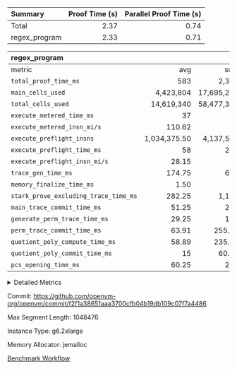 | Summary | Proof Time (s) | Parallel Proof Time (s) |
|:---|---:|---:|
| Total |  2.37 |  0.74 |
| regex_program |  2.33 |  0.71 |


| regex_program |||||
|:---|---:|---:|---:|---:|
|metric|avg|sum|max|min|
| `total_proof_time_ms ` |  583 |  2,332 |  705 |  539 |
| `main_cells_used     ` |  4,423,804 |  17,695,216 |  10,899,170 |  2,177,334 |
| `total_cells_used    ` |  14,619,340 |  58,477,360 |  23,446,148 |  11,579,064 |
| `execute_metered_time_ms` |  37 | -          | -          | -          |
| `execute_metered_insn_mi/s` |  110.62 | -          |  110.62 |  110.62 |
| `execute_preflight_insns` |  1,034,375.50 |  4,137,502 |  1,104,000 |  826,502 |
| `execute_preflight_time_ms` |  58 |  232 |  70 |  48 |
| `execute_preflight_insn_mi/s` |  28.15 | -          |  29.29 |  25.90 |
| `trace_gen_time_ms   ` |  174.75 |  699 |  207 |  151 |
| `memory_finalize_time_ms` |  1.50 |  6 |  6 |  0 |
| `stark_prove_excluding_trace_time_ms` |  282.25 |  1,129 |  300 |  269 |
| `main_trace_commit_time_ms` |  51.25 |  205 |  56 |  49 |
| `generate_perm_trace_time_ms` |  29.25 |  117 |  38 |  19 |
| `perm_trace_commit_time_ms` |  63.91 |  255.64 |  69.73 |  55.50 |
| `quotient_poly_compute_time_ms` |  58.89 |  235.56 |  69.36 |  53.05 |
| `quotient_poly_commit_time_ms` |  15 |  60.01 |  17.79 |  13.06 |
| `pcs_opening_time_ms ` |  60.25 |  241 |  62 |  56 |



<details>
<summary>Detailed Metrics</summary>

|  | keygen_time_ms | app_prove_time_ms |
| --- | --- |
|  | 609 | 2,554 | 

| group | prove_segment_time_ms | memory_to_vec_partition_time_ms | fri.log_blowup | execute_metered_time_ms | execute_metered_insns | execute_metered_insn_mi/s | compute_user_public_values_proof_time_ms |
| --- | --- | --- | --- | --- | --- | --- | --- |
| regex_program | 541 | 41 | 1 | 37 | 4,137,502 | 110.62 | 169 | 

| group | air_name | quotient_deg | interactions | constraints |
| --- | --- | --- | --- | --- |
| regex_program | AccessAdapterAir<16> | 2 | 5 | 12 | 
| regex_program | AccessAdapterAir<2> | 2 | 5 | 12 | 
| regex_program | AccessAdapterAir<32> | 2 | 5 | 12 | 
| regex_program | AccessAdapterAir<4> | 2 | 5 | 12 | 
| regex_program | AccessAdapterAir<8> | 2 | 5 | 12 | 
| regex_program | BitwiseOperationLookupAir<8> | 2 | 2 | 4 | 
| regex_program | KeccakVmAir | 2 | 321 | 4,513 | 
| regex_program | MemoryMerkleAir<8> | 2 | 4 | 39 | 
| regex_program | PersistentBoundaryAir<8> | 2 | 3 | 7 | 
| regex_program | PhantomAir | 2 | 3 | 5 | 
| regex_program | Poseidon2PeripheryAir<BabyBearParameters>, 1> | 2 | 1 | 286 | 
| regex_program | ProgramAir | 1 | 1 | 4 | 
| regex_program | RangeTupleCheckerAir<2> | 1 | 1 | 4 | 
| regex_program | Rv32HintStoreAir | 2 | 18 | 28 | 
| regex_program | VariableRangeCheckerAir | 1 | 1 | 4 | 
| regex_program | VmAirWrapper<Rv32BaseAluAdapterAir, BaseAluCoreAir<4, 8> | 2 | 20 | 37 | 
| regex_program | VmAirWrapper<Rv32BaseAluAdapterAir, LessThanCoreAir<4, 8> | 2 | 18 | 40 | 
| regex_program | VmAirWrapper<Rv32BaseAluAdapterAir, ShiftCoreAir<4, 8> | 2 | 24 | 91 | 
| regex_program | VmAirWrapper<Rv32BranchAdapterAir, BranchEqualCoreAir<4> | 2 | 11 | 20 | 
| regex_program | VmAirWrapper<Rv32BranchAdapterAir, BranchLessThanCoreAir<4, 8> | 2 | 13 | 35 | 
| regex_program | VmAirWrapper<Rv32CondRdWriteAdapterAir, Rv32JalLuiCoreAir> | 2 | 10 | 18 | 
| regex_program | VmAirWrapper<Rv32JalrAdapterAir, Rv32JalrCoreAir> | 2 | 16 | 20 | 
| regex_program | VmAirWrapper<Rv32LoadStoreAdapterAir, LoadSignExtendCoreAir<4, 8> | 2 | 18 | 33 | 
| regex_program | VmAirWrapper<Rv32LoadStoreAdapterAir, LoadStoreCoreAir<4> | 2 | 17 | 40 | 
| regex_program | VmAirWrapper<Rv32MultAdapterAir, DivRemCoreAir<4, 8> | 2 | 25 | 84 | 
| regex_program | VmAirWrapper<Rv32MultAdapterAir, MulHCoreAir<4, 8> | 2 | 24 | 31 | 
| regex_program | VmAirWrapper<Rv32MultAdapterAir, MultiplicationCoreAir<4, 8> | 2 | 19 | 19 | 
| regex_program | VmAirWrapper<Rv32RdWriteAdapterAir, Rv32AuipcCoreAir> | 2 | 12 | 14 | 
| regex_program | VmConnectorAir | 2 | 5 | 11 | 

| group | air_name | segment | rows | prep_cols | perm_cols | main_cols | cells |
| --- | --- | --- | --- | --- | --- | --- | --- |
| regex_program | AccessAdapterAir<8> | 0 | 131,072 |  | 16 | 17 | 4,325,376 | 
| regex_program | AccessAdapterAir<8> | 1 | 1,024 |  | 16 | 17 | 33,792 | 
| regex_program | AccessAdapterAir<8> | 2 | 1,024 |  | 16 | 17 | 33,792 | 
| regex_program | AccessAdapterAir<8> | 3 | 1,024 |  | 16 | 17 | 33,792 | 
| regex_program | BitwiseOperationLookupAir<8> | 0 | 65,536 | 3 | 8 | 2 | 655,360 | 
| regex_program | BitwiseOperationLookupAir<8> | 1 | 65,536 | 3 | 8 | 2 | 655,360 | 
| regex_program | BitwiseOperationLookupAir<8> | 2 | 65,536 | 3 | 8 | 2 | 655,360 | 
| regex_program | BitwiseOperationLookupAir<8> | 3 | 65,536 | 3 | 8 | 2 | 655,360 | 
| regex_program | KeccakVmAir | 3 | 32 |  | 1,056 | 3,163 | 135,008 | 
| regex_program | MemoryMerkleAir<8> | 0 | 131,072 |  | 16 | 32 | 6,291,456 | 
| regex_program | MemoryMerkleAir<8> | 1 | 1,024 |  | 16 | 32 | 49,152 | 
| regex_program | MemoryMerkleAir<8> | 2 | 1,024 |  | 16 | 32 | 49,152 | 
| regex_program | MemoryMerkleAir<8> | 3 | 2,048 |  | 16 | 32 | 98,304 | 
| regex_program | PersistentBoundaryAir<8> | 0 | 131,072 |  | 12 | 20 | 4,194,304 | 
| regex_program | PersistentBoundaryAir<8> | 1 | 1,024 |  | 12 | 20 | 32,768 | 
| regex_program | PersistentBoundaryAir<8> | 2 | 1,024 |  | 12 | 20 | 32,768 | 
| regex_program | PersistentBoundaryAir<8> | 3 | 1,024 |  | 12 | 20 | 32,768 | 
| regex_program | PhantomAir | 0 | 1 |  | 12 | 6 | 18 | 
| regex_program | Poseidon2PeripheryAir<BabyBearParameters>, 1> | 0 | 16,384 |  | 8 | 300 | 5,046,272 | 
| regex_program | Poseidon2PeripheryAir<BabyBearParameters>, 1> | 1 | 1,024 |  | 8 | 300 | 315,392 | 
| regex_program | Poseidon2PeripheryAir<BabyBearParameters>, 1> | 2 | 1,024 |  | 8 | 300 | 315,392 | 
| regex_program | Poseidon2PeripheryAir<BabyBearParameters>, 1> | 3 | 2,048 |  | 8 | 300 | 630,784 | 
| regex_program | ProgramAir | 0 | 131,072 |  | 8 | 10 | 2,359,296 | 
| regex_program | ProgramAir | 1 | 131,072 |  | 8 | 10 | 2,359,296 | 
| regex_program | ProgramAir | 2 | 131,072 |  | 8 | 10 | 2,359,296 | 
| regex_program | ProgramAir | 3 | 131,072 |  | 8 | 10 | 2,359,296 | 
| regex_program | RangeTupleCheckerAir<2> | 0 | 524,288 | 2 | 8 | 1 | 4,718,592 | 
| regex_program | RangeTupleCheckerAir<2> | 1 | 524,288 | 2 | 8 | 1 | 4,718,592 | 
| regex_program | RangeTupleCheckerAir<2> | 2 | 524,288 | 2 | 8 | 1 | 4,718,592 | 
| regex_program | RangeTupleCheckerAir<2> | 3 | 524,288 | 2 | 8 | 1 | 4,718,592 | 
| regex_program | Rv32HintStoreAir | 0 | 16,384 |  | 44 | 32 | 1,245,184 | 
| regex_program | VariableRangeCheckerAir | 0 | 262,144 | 2 | 8 | 1 | 2,359,296 | 
| regex_program | VariableRangeCheckerAir | 1 | 262,144 | 2 | 8 | 1 | 2,359,296 | 
| regex_program | VariableRangeCheckerAir | 2 | 262,144 | 2 | 8 | 1 | 2,359,296 | 
| regex_program | VariableRangeCheckerAir | 3 | 262,144 | 2 | 8 | 1 | 2,359,296 | 
| regex_program | VmAirWrapper<Rv32BaseAluAdapterAir, BaseAluCoreAir<4, 8> | 0 | 524,288 |  | 52 | 36 | 46,137,344 | 
| regex_program | VmAirWrapper<Rv32BaseAluAdapterAir, BaseAluCoreAir<4, 8> | 1 | 524,288 |  | 52 | 36 | 46,137,344 | 
| regex_program | VmAirWrapper<Rv32BaseAluAdapterAir, BaseAluCoreAir<4, 8> | 2 | 524,288 |  | 52 | 36 | 46,137,344 | 
| regex_program | VmAirWrapper<Rv32BaseAluAdapterAir, BaseAluCoreAir<4, 8> | 3 | 262,144 |  | 52 | 36 | 23,068,672 | 
| regex_program | VmAirWrapper<Rv32BaseAluAdapterAir, LessThanCoreAir<4, 8> | 0 | 8,192 |  | 40 | 37 | 630,784 | 
| regex_program | VmAirWrapper<Rv32BaseAluAdapterAir, LessThanCoreAir<4, 8> | 1 | 8,192 |  | 40 | 37 | 630,784 | 
| regex_program | VmAirWrapper<Rv32BaseAluAdapterAir, LessThanCoreAir<4, 8> | 2 | 8,192 |  | 40 | 37 | 630,784 | 
| regex_program | VmAirWrapper<Rv32BaseAluAdapterAir, LessThanCoreAir<4, 8> | 3 | 8,192 |  | 40 | 37 | 630,784 | 
| regex_program | VmAirWrapper<Rv32BaseAluAdapterAir, ShiftCoreAir<4, 8> | 0 | 65,536 |  | 52 | 53 | 6,881,280 | 
| regex_program | VmAirWrapper<Rv32BaseAluAdapterAir, ShiftCoreAir<4, 8> | 1 | 65,536 |  | 52 | 53 | 6,881,280 | 
| regex_program | VmAirWrapper<Rv32BaseAluAdapterAir, ShiftCoreAir<4, 8> | 2 | 65,536 |  | 52 | 53 | 6,881,280 | 
| regex_program | VmAirWrapper<Rv32BaseAluAdapterAir, ShiftCoreAir<4, 8> | 3 | 65,536 |  | 52 | 53 | 6,881,280 | 
| regex_program | VmAirWrapper<Rv32BranchAdapterAir, BranchEqualCoreAir<4> | 0 | 131,072 |  | 28 | 26 | 7,077,888 | 
| regex_program | VmAirWrapper<Rv32BranchAdapterAir, BranchEqualCoreAir<4> | 1 | 65,536 |  | 28 | 26 | 3,538,944 | 
| regex_program | VmAirWrapper<Rv32BranchAdapterAir, BranchEqualCoreAir<4> | 2 | 65,536 |  | 28 | 26 | 3,538,944 | 
| regex_program | VmAirWrapper<Rv32BranchAdapterAir, BranchEqualCoreAir<4> | 3 | 65,536 |  | 28 | 26 | 3,538,944 | 
| regex_program | VmAirWrapper<Rv32BranchAdapterAir, BranchLessThanCoreAir<4, 8> | 0 | 65,536 |  | 32 | 32 | 4,194,304 | 
| regex_program | VmAirWrapper<Rv32BranchAdapterAir, BranchLessThanCoreAir<4, 8> | 1 | 65,536 |  | 32 | 32 | 4,194,304 | 
| regex_program | VmAirWrapper<Rv32BranchAdapterAir, BranchLessThanCoreAir<4, 8> | 2 | 65,536 |  | 32 | 32 | 4,194,304 | 
| regex_program | VmAirWrapper<Rv32BranchAdapterAir, BranchLessThanCoreAir<4, 8> | 3 | 65,536 |  | 32 | 32 | 4,194,304 | 
| regex_program | VmAirWrapper<Rv32CondRdWriteAdapterAir, Rv32JalLuiCoreAir> | 0 | 32,768 |  | 28 | 18 | 1,507,328 | 
| regex_program | VmAirWrapper<Rv32CondRdWriteAdapterAir, Rv32JalLuiCoreAir> | 1 | 32,768 |  | 28 | 18 | 1,507,328 | 
| regex_program | VmAirWrapper<Rv32CondRdWriteAdapterAir, Rv32JalLuiCoreAir> | 2 | 32,768 |  | 28 | 18 | 1,507,328 | 
| regex_program | VmAirWrapper<Rv32CondRdWriteAdapterAir, Rv32JalLuiCoreAir> | 3 | 32,768 |  | 28 | 18 | 1,507,328 | 
| regex_program | VmAirWrapper<Rv32JalrAdapterAir, Rv32JalrCoreAir> | 0 | 32,768 |  | 36 | 28 | 2,097,152 | 
| regex_program | VmAirWrapper<Rv32JalrAdapterAir, Rv32JalrCoreAir> | 1 | 65,536 |  | 36 | 28 | 4,194,304 | 
| regex_program | VmAirWrapper<Rv32JalrAdapterAir, Rv32JalrCoreAir> | 2 | 65,536 |  | 36 | 28 | 4,194,304 | 
| regex_program | VmAirWrapper<Rv32JalrAdapterAir, Rv32JalrCoreAir> | 3 | 32,768 |  | 36 | 28 | 2,097,152 | 
| regex_program | VmAirWrapper<Rv32LoadStoreAdapterAir, LoadSignExtendCoreAir<4, 8> | 0 | 1,024 |  | 52 | 36 | 90,112 | 
| regex_program | VmAirWrapper<Rv32LoadStoreAdapterAir, LoadSignExtendCoreAir<4, 8> | 3 | 32 |  | 52 | 36 | 2,816 | 
| regex_program | VmAirWrapper<Rv32LoadStoreAdapterAir, LoadStoreCoreAir<4> | 0 | 524,288 |  | 52 | 41 | 48,758,784 | 
| regex_program | VmAirWrapper<Rv32LoadStoreAdapterAir, LoadStoreCoreAir<4> | 1 | 524,288 |  | 52 | 41 | 48,758,784 | 
| regex_program | VmAirWrapper<Rv32LoadStoreAdapterAir, LoadStoreCoreAir<4> | 2 | 524,288 |  | 52 | 41 | 48,758,784 | 
| regex_program | VmAirWrapper<Rv32LoadStoreAdapterAir, LoadStoreCoreAir<4> | 3 | 524,288 |  | 52 | 41 | 48,758,784 | 
| regex_program | VmAirWrapper<Rv32MultAdapterAir, DivRemCoreAir<4, 8> | 0 | 256 |  | 72 | 59 | 33,536 | 
| regex_program | VmAirWrapper<Rv32MultAdapterAir, MulHCoreAir<4, 8> | 0 | 256 |  | 72 | 39 | 28,416 | 
| regex_program | VmAirWrapper<Rv32MultAdapterAir, MultiplicationCoreAir<4, 8> | 0 | 16,384 |  | 52 | 31 | 1,359,872 | 
| regex_program | VmAirWrapper<Rv32MultAdapterAir, MultiplicationCoreAir<4, 8> | 1 | 16,384 |  | 52 | 31 | 1,359,872 | 
| regex_program | VmAirWrapper<Rv32MultAdapterAir, MultiplicationCoreAir<4, 8> | 2 | 16,384 |  | 52 | 31 | 1,359,872 | 
| regex_program | VmAirWrapper<Rv32MultAdapterAir, MultiplicationCoreAir<4, 8> | 3 | 16,384 |  | 52 | 31 | 1,359,872 | 
| regex_program | VmAirWrapper<Rv32RdWriteAdapterAir, Rv32AuipcCoreAir> | 0 | 16,384 |  | 28 | 20 | 786,432 | 
| regex_program | VmAirWrapper<Rv32RdWriteAdapterAir, Rv32AuipcCoreAir> | 1 | 16,384 |  | 28 | 20 | 786,432 | 
| regex_program | VmAirWrapper<Rv32RdWriteAdapterAir, Rv32AuipcCoreAir> | 2 | 16,384 |  | 28 | 20 | 786,432 | 
| regex_program | VmAirWrapper<Rv32RdWriteAdapterAir, Rv32AuipcCoreAir> | 3 | 8,192 |  | 28 | 20 | 393,216 | 
| regex_program | VmConnectorAir | 0 | 2 | 1 | 16 | 5 | 42 | 
| regex_program | VmConnectorAir | 1 | 2 | 1 | 16 | 5 | 42 | 
| regex_program | VmConnectorAir | 2 | 2 | 1 | 16 | 5 | 42 | 
| regex_program | VmConnectorAir | 3 | 2 | 1 | 16 | 5 | 42 | 

| group | segment | trace_gen_time_ms | total_proof_time_ms | total_cells_used | total_cells | system_trace_gen_time_ms | stark_prove_excluding_trace_time_ms | single_trace_gen_time_ms | quotient_poly_compute_time_ms | quotient_poly_commit_time_ms | query phase_time_ms | perm_trace_commit_time_ms | pcs_opening_time_ms | partially_prove_time_ms | open_time_ms | memory_finalize_time_ms | main_trace_commit_time_ms | main_cells_used | generate_perm_trace_time_ms | execute_preflight_time_ms | execute_preflight_insns | execute_preflight_insn_mi/s | evaluate matrix_time_ms | eval_and_commit_quotient_time_ms | build fri inputs_time_ms | OpeningProverGpu::open_time_ms |
| --- | --- | --- | --- | --- | --- | --- | --- | --- | --- | --- | --- | --- | --- | --- | --- | --- | --- | --- | --- | --- | --- | --- | --- | --- | --- | --- |
| regex_program | 0 | 207 | 705 | 23,446,148 | 150,778,428 | 207 | 300 | 0 | 59.73 | 17.79 | 5 | 69.73 | 61 | 103 | 61 | 6 | 56 | 10,899,170 | 32 | 52 | 1,103,000 | 25.90 | 21 | 78 | 1 | 61 | 
| regex_program | 1 | 151 | 547 | 11,598,276 | 128,513,066 | 151 | 284 | 1 | 53.05 | 14.60 | 4 | 64.70 | 62 | 103 | 62 | 0 | 49 | 2,196,106 | 38 | 70 | 1,104,000 | 28.47 | 16 | 68 | 0 | 62 | 
| regex_program | 2 | 159 | 539 | 11,579,064 | 128,513,066 | 159 | 276 | 1 | 53.43 | 14.57 | 5 | 65.71 | 62 | 94 | 61 | 0 | 50 | 2,177,334 | 28 | 62 | 1,104,000 | 28.94 | 16 | 68 | 0 | 61 | 
| regex_program | 3 | 182 | 541 | 11,853,872 | 103,456,394 | 182 | 269 | 0 | 69.36 | 13.06 | 5 | 55.50 | 56 | 77 | 56 | 0 | 50 | 2,422,606 | 19 | 48 | 826,502 | 29.29 | 18 | 83 | 1 | 56 | 

| group | segment | trace_height_constraint | weighted_sum | threshold |
| --- | --- | --- | --- | --- |
| regex_program | 0 | 0 | 2,870,278 | 2,013,265,921 | 
| regex_program | 0 | 1 | 8,479,744 | 2,013,265,921 | 
| regex_program | 0 | 2 | 1,435,139 | 2,013,265,921 | 
| regex_program | 0 | 3 | 9,728,004 | 2,013,265,921 | 
| regex_program | 0 | 4 | 524,288 | 2,013,265,921 | 
| regex_program | 0 | 5 | 262,144 | 2,013,265,921 | 
| regex_program | 0 | 6 | 3,302,144 | 2,013,265,921 | 
| regex_program | 0 | 7 | 69,632 | 2,013,265,921 | 
| regex_program | 0 | 8 | 27,736,333 | 2,013,265,921 | 
| regex_program | 1 | 0 | 2,768,900 | 2,013,265,921 | 
| regex_program | 1 | 1 | 7,720,960 | 2,013,265,921 | 
| regex_program | 1 | 2 | 1,384,450 | 2,013,265,921 | 
| regex_program | 1 | 3 | 9,357,316 | 2,013,265,921 | 
| regex_program | 1 | 4 | 4,096 | 2,013,265,921 | 
| regex_program | 1 | 5 | 2,048 | 2,013,265,921 | 
| regex_program | 1 | 6 | 3,284,992 | 2,013,265,921 | 
| regex_program | 1 | 7 | 65,536 | 2,013,265,921 | 
| regex_program | 1 | 8 | 25,637,898 | 2,013,265,921 | 
| regex_program | 2 | 0 | 2,768,900 | 2,013,265,921 | 
| regex_program | 2 | 1 | 7,720,960 | 2,013,265,921 | 
| regex_program | 2 | 2 | 1,384,450 | 2,013,265,921 | 
| regex_program | 2 | 3 | 9,357,316 | 2,013,265,921 | 
| regex_program | 2 | 4 | 4,096 | 2,013,265,921 | 
| regex_program | 2 | 5 | 2,048 | 2,013,265,921 | 
| regex_program | 2 | 6 | 3,284,992 | 2,013,265,921 | 
| regex_program | 2 | 7 | 65,536 | 2,013,265,921 | 
| regex_program | 2 | 8 | 25,637,898 | 2,013,265,921 | 
| regex_program | 3 | 0 | 2,162,820 | 2,013,265,921 | 
| regex_program | 3 | 1 | 6,003,712 | 2,013,265,921 | 
| regex_program | 3 | 2 | 1,081,410 | 2,013,265,921 | 
| regex_program | 3 | 3 | 7,509,092 | 2,013,265,921 | 
| regex_program | 3 | 4 | 7,168 | 2,013,265,921 | 
| regex_program | 3 | 5 | 3,072 | 2,013,265,921 | 
| regex_program | 3 | 6 | 1,904,960 | 2,013,265,921 | 
| regex_program | 3 | 7 | 65,536 | 2,013,265,921 | 
| regex_program | 3 | 8 | 19,788,394 | 2,013,265,921 | 

</details>


Commit: https://github.com/openvm-org/openvm/commit/f2f1a38651aaa3700cfb04b19db109c07f7a4486

Max Segment Length: 1048476

Instance Type: g6.2xlarge

Memory Allocator: jemalloc

[Benchmark Workflow](https://github.com/openvm-org/openvm/actions/runs/18987847466)
